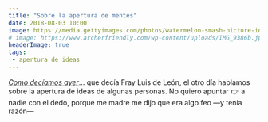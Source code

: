 ```yaml
---
title: "Sobre la apertura de mentes"
date: 2018-08-03 10:00
image: https://media.gettyimages.com/photos/watermelon-smash-picture-id540520997
# image: https://www.archerfriendly.com/wp-content/uploads/IMG_9386b.jpg
headerImage: true 
tags: 
 - apertura de ideas
---
```


[*Como decíamos ayer*](https://es.wikiquote.org/wiki/Fray_Luis_de_León)... que decía Fray Luis de León, el otro día hablamos sobre la apertura de ideas de algunas personas. No quiero apuntar :point_right: a nadie con el dedo, porque me madre me dijo que era algo feo —y tenía razón—